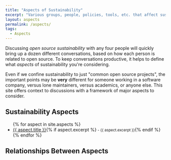 ```yaml
---
title: "Aspects of Sustainability"
excerpt: "Various groups, people, policies, tools, etc. that affect sustainability."
layout: aspects
permalink: /aspects/
tags:
  - Aspects
--- 
```


Discussing *open source sustainability* with any four people will quickly bring up a dozen different conversations, based on how each person is related to open source.  To keep conversations productive, it helps to define what *aspects* of sustainability you're considering.

Even if we confine sustainability to just "common open source projects", the important points may be **very** different for someone working in a software company, versus lone maintainers, versus academics, or anyone else.  This site offers context to discussions with a framework of major aspects to consider.

## Sustainability Aspects

<ul>
{% for aspect in site.aspects %}
<li><a href="{{ aspect.url }}">{{ aspect.title }}</a>{% if aspect.excerpt %}<small> - {{ aspect.excerpt }}</small>{% endif %}</li>
{% endfor %}
</ul>

## Relationships Between Aspects

